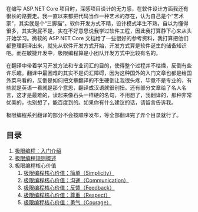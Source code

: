 在编写 ASP.NET Core 项目时，深感项目设计的无力感，在软件设计方面我还有很长的路要走。我一直以来都把代码当作一种艺术的存在，认为自己是个“艺术家”，其实就是个“三脚猫”。软件开发方式不精，设计模式半生不熟，自以为懂得很多，其实狗屁不是，实在不好意思说我学过软件工程，因此我打算静下心来从头开始学习。微软的 ASP.NET Core 文档给了一些很好的参考资料，我打算把他们都整理翻译出来，就先从软件开发方式开始，开发方式算是软件诞生的储备知识吧。而在敏捷开发中，极限编程算是小团队开发方式中比较有名的。

在翻译中带着学习开发方法和专业词汇的目的，使得整个过程并不枯燥，反倒有些许乐趣。翻译中最困难的其实不是词汇障碍，因为这种国外的入门文章也都是给国外菜鸟看的，反倒是如何把文章翻译的不生硬倒让我很头疼，毕竟不是专业的，有些就是英语一看就是那个意思，翻译成汉语就很别扭。还有部分文章给了名人名言，这才是最难的，读起来像石头一样硬的名句，不用想了，我翻译的，那种非常优美的，也别想了，能百度到的。如果你有什么建议的话，请留言告诉我。

极限编程系列翻译的部分不会按顺序发布，等全部翻译完了弄个目录就行了。

## 目录
1. [极限编程：入门介绍](https://zhangyue.xin/Articles/Content/57)
2. [极限编程规则概述](https://zhangyue.xin/Articles/Content/58)
3. 极限编程核心价值
    1. [极限编程核心价值：简单（Simplicity）](https://zhangyue.xin/Articles/Content/47)
    2. [极限编程核心价值：沟通（Communication）](https://zhangyue.xin/Articles/Content/48)
    3. [极限编程核心价值：反馈（Feedback）](https://zhangyue.xin/Articles/Content/49)
    4. [极限编程核心价值：尊重（Respect）](https://zhangyue.xin/Articles/Content/53)
    5. [极限编程核心价值：勇气（Courage）](https://zhangyue.xin/Articles/Content/54)